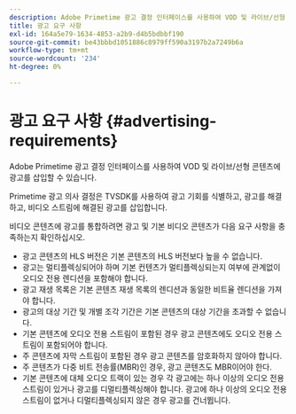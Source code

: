 ```yaml
---
description: Adobe Primetime 광고 결정 인터페이스를 사용하여 VOD 및 라이브/선형 콘텐츠에 광고를 삽입할 수 있습니다.
title: 광고 요구 사항
exl-id: 164a5e79-1634-4853-a2b9-d4b5bdbbf190
source-git-commit: be43bbbd1051886c8979ff590a3197b2a7249b6a
workflow-type: tm+mt
source-wordcount: '234'
ht-degree: 0%

---
```


# 광고 요구 사항 {#advertising-requirements}

Adobe Primetime 광고 결정 인터페이스를 사용하여 VOD 및 라이브/선형 콘텐츠에 광고를 삽입할 수 있습니다.

<!--<a id="section_A2966DC850E140FE9400A1D9E412F819"></a>-->

Primetime 광고 의사 결정은 TVSDK를 사용하여 광고 기회를 식별하고, 광고를 해결하고, 비디오 스트림에 해결된 광고를 삽입합니다.

비디오 콘텐츠에 광고를 통합하려면 광고 및 기본 비디오 콘텐츠가 다음 요구 사항을 충족하는지 확인하십시오.

* 광고 콘텐츠의 HLS 버전은 기본 콘텐츠의 HLS 버전보다 높을 수 없습니다.
* 광고는 멀티플렉싱되어야 하며 기본 컨텐츠가 멀티플렉싱되는지 여부에 관계없이 오디오 전용 렌디션을 포함해야 합니다.
* 광고 재생 목록은 기본 콘텐츠 재생 목록의 렌디션과 동일한 비트율 렌디션을 가져야 합니다.
* 광고의 대상 기간 및 개별 조각 기간은 기본 콘텐츠의 대상 기간을 초과할 수 없습니다.
* 기본 콘텐츠에 오디오 전용 스트림이 포함된 경우 광고 콘텐츠에도 오디오 전용 스트림이 포함되어야 합니다.
* 주 콘텐츠에 자막 스트림이 포함된 경우 광고 콘텐츠를 암호화하지 않아야 합니다.
* 주 콘텐츠가 다중 비트 전송률(MBR)인 경우, 광고 콘텐츠도 MBR이어야 한다.
* 기본 콘텐츠에 대체 오디오 트랙이 있는 경우 각 광고에는 하나 이상의 오디오 전용 스트림이 있거나 광고를 디멀티플렉싱해야 합니다. 광고에 하나 이상의 오디오 전용 스트림이 없거나 디멀티플렉싱되지 않은 경우 광고를 건너뜁니다.

